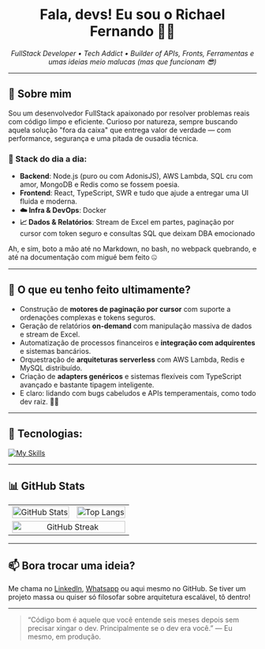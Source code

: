 <h1 align="center">Fala, devs! Eu sou o Richael Fernando 👨‍💻</h1>

<p align="center">
  <em>FullStack Developer • Tech Addict • Builder of APIs, Fronts, Ferramentas e umas ideias meio malucas (mas que funcionam 😎)</em>
</p>

---

## 🚀 Sobre mim

Sou um desenvolvedor FullStack apaixonado por resolver problemas reais com código limpo e eficiente. Curioso por natureza, sempre buscando aquela solução "fora da caixa" que entrega valor de verdade — com performance, segurança e uma pitada de ousadia técnica.

### 🧠 Stack do dia a dia:
- **Backend**: Node.js (puro ou com AdonisJS), AWS Lambda, SQL cru com amor, MongoDB e Redis como se fossem poesia.
- **Frontend**: React, TypeScript, SWR e tudo que ajude a entregar uma UI fluida e moderna.
- **☁️ Infra & DevOps**: Docker
- **📈 Dados & Relatórios**: Stream de Excel em partes, paginação por cursor com token seguro e consultas SQL que deixam DBA emocionado

Ah, e sim, boto a mão até no Markdown, no bash, no webpack quebrando, e até na documentação com migué bem feito 🤐

---

## 💼 O que eu tenho feito ultimamente?

- Construção de **motores de paginação por cursor** com suporte a ordenações complexas e tokens seguros.
- Geração de relatórios **on-demand** com manipulação massiva de dados e stream de Excel.
- Automatização de processos financeiros e **integração com adquirentes** e sistemas bancários.
- Orquestração de **arquiteturas serverless** com AWS Lambda, Redis e MySQL distribuído.
- Criação de **adapters genéricos** e sistemas flexíveis com TypeScript avançado e bastante tipagem inteligente.
- E claro: lidando com bugs cabeludos e APIs temperamentais, como todo dev raiz. 🧠🧯

---

## 🧰 Tecnologias:

[![My Skills](https://skillicons.dev/icons?i=html,css,js,ts,react,nodejs,adonis,mysql,mongodb,redis,docker )](https://skillicons.dev)

---

## 📊 GitHub Stats

<table style="width:100%;border:none">
  <tr>
    <td align="center"><img src="https://github-readme-stats.vercel.app/api?username=rfnunes01&show_icons=true&theme=dracula&count_private=true" width="100%" alt="GitHub Stats" /></td>
    <td align="center"><img src="https://github-readme-stats.vercel.app/api/top-langs/?username=rfnunes01&layout=compact&theme=dracula" width="100%" alt="Top Langs" /></td>
  </tr>
  <tr>
    <td colspan="2" align="center">
      <img src="https://github-readme-streak-stats.herokuapp.com/?user=rfnunes01&theme=dracula&layout=compact" width="100%" alt="GitHub Streak" />
    </td>
  </tr>
</table>

---

## 📫 Bora trocar uma ideia?

Me chama no [LinkedIn](https://www.linkedin.com/in/richael-nunes-05abb214b), [Whatsapp](https://api.whatsapp.com/send?phone=5514998250121) ou aqui mesmo no GitHub. Se tiver um projeto massa ou quiser só filosofar sobre arquitetura escalável, tô dentro!

---

> “Código bom é aquele que você entende seis meses depois sem precisar xingar o dev. Principalmente se o dev era você.” — Eu mesmo, em produção.
